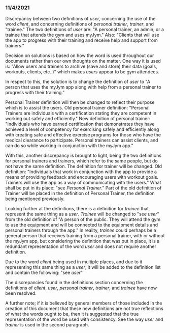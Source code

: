 ### 11/4/2021
Discrepancy between two definitions of *user*, concerning the use of the word *client*, and concerning definitions of *personal trainer*, *trainer*, and "trainee." The two definitions of *user* are: "A personal trainer, an admin, or a trainee that attends the gym and uses myJym." Also: "Clients that will use the app to progress with their training and receive help and support from trainers."

Decision on solutions is based on how the word is used throughout our documents rather than our own thoughts on the matter. One way it is used is: "Allow users and trainers to archive (save and store) their data (goals, workouts, clients, etc..)" which makes *users* appear to be gym attendees.

 In respect to this, the solution is to change the definition of *user* to "A person that uses the myJym app along with help from a personal trainer to progress with their training."

Personal Trainer definition will then be changed to reflect their purpose which is to assist the users. Old personal trainer definition: "Personal Trainers are individuals with a certification stating they are competent in working out safely and efficiently." New definition of personal trainer: "Individuals who have earned certification that demonstrates they have achieved a level of competency for exercising safely and efficiently along with creating safe and effective exercise programs for those who have the medical clearance to participate. Personal trainers can assist clients, and can do so while working in conjunction with the myJym app."

With this, another discrepancy is brought to light, being the two definitions for personal trainers and trainers, which refer to the same people, but do not have the same definition. The definition for trainer will be changed. Old definition: "Individuals that work in conjunction with the app to provide a means of providing feedback and encouraging users with workout goals. Trainers will use the app as a way of communicating with the users." What shall be put in its place: "see *Personal Trainer*." Part of the old definition of Trainer will be placed in the definition of Personal Trainer, the definition being mentioned previously.

Looking further at the definitions, there is a definition for *trainee* that represent the same thing as a *user*. *Trainee* will be changed to "see *user*" from the old definition of "A person of the public. They will attend the gym to use the equipment and will be connected to the equipment details and personal trainers through the app." In reality, *trainee* could perhaps be a general person that receives training from a personal trainer, with or without the myJym app, but considering the definition that was put in place, it is a redundant representation of the word *user* and does not require another definition. 

Due to the word *client* being used in multiple places, and due to it representing this same thing as a *user*, it will be added to the definition list and contain the following: "see *user*"

The discrepancies found in the definitions section concerning the definitions of *client*, *user*, *personal trainer*, *trainer*, and *trainee* have now been resolved.

A further note; if it is believed by general members of those included in the creation of this document that these new definitions are not true reflections of what the words ought to be, then it is suggested that the true representation of the word be used with consistency. See the way *user* and *trainer* is used in the second paragraph. 